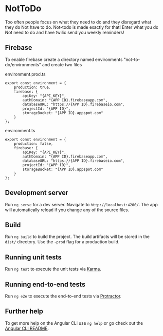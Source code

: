 # NotToDo

Too often people focus on what they need to do and they disregard what they do Not have to do. Not-todo is made exactly for that! Enter what you do Not need to do and have twilio send you weekly reminders!

## Firebase

To enable firebase create a directory named environments "not-to-do/environments" and create two files

environment.prod.ts
```
export const environment = {
    production: true,
    firebase: {
        apiKey: "{API_KEY}",
        authDomain: "{APP ID}.firebaseapp.com",
        databaseURL: "https://{APP ID}.firebaseio.com",
        projectId: "{APP ID}",
        storageBucket: "{APP ID}.appspot.com"
    }
};
```
environment.ts 
```
export const environment = {
    production: false,
    firebase: {
        apiKey: "{API_KEY}",
        authDomain: "{APP ID}.firebaseapp.com",
        databaseURL: "https://{APP ID}.firebaseio.com",
        projectId: "{APP ID}",
        storageBucket: "{APP ID}.appspot.com"
    }
};
```
## Development server

Run `ng serve` for a dev server. Navigate to `http://localhost:4200/`. The app will automatically reload if you change any of the source files.

## Build

Run `ng build` to build the project. The build artifacts will be stored in the `dist/` directory. Use the `-prod` flag for a production build.

## Running unit tests

Run `ng test` to execute the unit tests via [Karma](https://karma-runner.github.io).

## Running end-to-end tests

Run `ng e2e` to execute the end-to-end tests via [Protractor](http://www.protractortest.org/).

## Further help

To get more help on the Angular CLI use `ng help` or go check out the [Angular CLI README](https://github.com/angular/angular-cli/blob/master/README.md).
